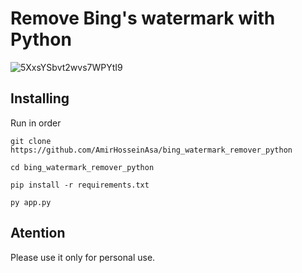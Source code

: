 # Remove Bing's watermark with Python
![5XxsYSbvt2wvs7WPYtI9](https://github.com/AmirHosseinAsa/bing_watermark_remover_python/assets/92585902/0db71872-c2cf-440e-94fb-ba176456a113)

## Installing
Run in order 

````
git clone https://github.com/AmirHosseinAsa/bing_watermark_remover_python

cd bing_watermark_remover_python

pip install -r requirements.txt

py app.py
````

## Atention
Please use it only for personal use.
